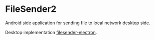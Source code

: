 # FileSender2
Android side application for sending file to local network desktop side.

Desktop implementation [filesender-electron](https://github.com/weichen2046/filesender-electron).
